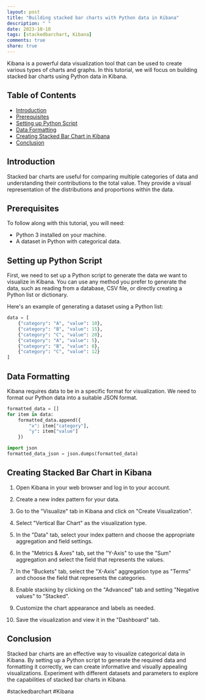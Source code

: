 ```yaml
---
layout: post
title: "Building stacked bar charts with Python data in Kibana"
description: " "
date: 2023-10-10
tags: [stackedbarchart, Kibana]
comments: true
share: true
---
```


Kibana is a powerful data visualization tool that can be used to create various types of charts and graphs. In this tutorial, we will focus on building stacked bar charts using Python data in Kibana.

## Table of Contents

- [Introduction](#introduction)
- [Prerequisites](#prerequisites)
- [Setting up Python Script](#setting-up-python-script)
- [Data Formatting](#data-formatting)
- [Creating Stacked Bar Chart in Kibana](#creating-stacked-bar-chart-in-kibana)
- [Conclusion](#conclusion)

## Introduction

Stacked bar charts are useful for comparing multiple categories of data and understanding their contributions to the total value. They provide a visual representation of the distributions and proportions within the data.

## Prerequisites

To follow along with this tutorial, you will need:

- Python 3 installed on your machine.
- A dataset in Python with categorical data.

## Setting up Python Script

First, we need to set up a Python script to generate the data we want to visualize in Kibana. You can use any method you prefer to generate the data, such as reading from a database, CSV file, or directly creating a Python list or dictionary.

Here's an example of generating a dataset using a Python list:

```python
data = [
    {"category": "A", "value": 10},
    {"category": "B", "value": 15},
    {"category": "C", "value": 20},
    {"category": "A", "value": 5},
    {"category": "B", "value": 8},
    {"category": "C", "value": 12}
]
```

## Data Formatting

Kibana requires data to be in a specific format for visualization. We need to format our Python data into a suitable JSON format.

```python
formatted_data = []
for item in data:
    formatted_data.append({
        "x": item["category"],
        "y": item["value"]
    })

import json
formatted_data_json = json.dumps(formatted_data)
```

## Creating Stacked Bar Chart in Kibana

1. Open Kibana in your web browser and log in to your account.

2. Create a new index pattern for your data.

3. Go to the "Visualize" tab in Kibana and click on "Create Visualization".

4. Select "Vertical Bar Chart" as the visualization type.

5. In the "Data" tab, select your index pattern and choose the appropriate aggregation and field settings.

6. In the "Metrics & Axes" tab, set the "Y-Axis" to use the "Sum" aggregation and select the field that represents the values.

7. In the "Buckets" tab, select the "X-Axis" aggregation type as "Terms" and choose the field that represents the categories.

8. Enable stacking by clicking on the "Advanced" tab and setting "Negative values" to "Stacked".

9. Customize the chart appearance and labels as needed.

10. Save the visualization and view it in the "Dashboard" tab.

## Conclusion

Stacked bar charts are an effective way to visualize categorical data in Kibana. By setting up a Python script to generate the required data and formatting it correctly, we can create informative and visually appealing visualizations. Experiment with different datasets and parameters to explore the capabilities of stacked bar charts in Kibana.

#stackedbarchart #Kibana